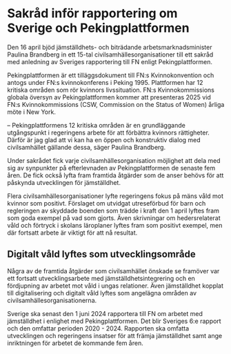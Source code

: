 # Sakråd inför rapportering om Sverige och Pekingplattformen

Den 16 april bjöd jämställdhets\- och biträdande arbetsmarknadsminister Paulina Brandberg in ett 15\-tal civilsamhällesorganisationer till ett sakråd med anledning av Sveriges rapportering till FN enligt Pekingplattformen.


Pekingplattformen är ett tilläggsdokument till FN:s Kvinnokonvention och antogs under FN:s kvinnokonferens i Peking 1995\. Plattformen har 12 kritiska områden som rör kvinnors livssituation. FN:s Kvinnokommissions globala översyn av Pekingplattformen kommer att presenteras 2025 vid FN:s Kvinnokommissions (CSW, Commission on the Status of Women) årliga möte i New York.

– Pekingplattformens 12 kritiska områden är en grundläggande utgångspunkt i regeringens arbete för att förbättra kvinnors rättigheter. Därför är jag glad att vi kan ha en öppen och konstruktiv dialog med civilsamhället gällande dessa, säger Paulina Brandberg.

Under sakrådet fick varje civilsamhällesorganisation möjlighet att dela med sig av synpunkter på efterlevnaden av Pekingplattformen de senaste fem åren. De fick också lyfta fram framtida åtgärder som de anser behövs för att påskynda utvecklingen för jämställdhet.

Flera civilsamhällesorganisationer lyfte regeringens fokus på mäns våld mot kvinnor som positivt. Förslaget om utvidgat utreseförbud för barn och regleringen av skyddade boenden som trädde i kraft den 1 april lyftes fram som goda exempel på vad som gjorts. Även skrivningar om hedersrelaterat våld och förtryck i skolans läroplaner lyftes fram som positivt exempel, men där fortsatt arbete är viktigt för att nå resultat.

## Digitalt våld lyftes som utvecklingsområde

Några av de framtida åtgärder som civilsamhället önskade se framöver var ett fortsatt utvecklingsarbete med jämställdhetsintegrering och en fördjupning av arbetet mot våld i ungas relationer. Även jämställdhet kopplat till digitalisering och digitalt våld lyftes som angelägna områden av civilsamhällesorganisationerna.

Sverige ska senast den 1 juni 2024 rapportera till FN om arbetet med jämställdhet i enlighet med Pekingplattformen. Det blir Sveriges 6:e rapport och den omfattar perioden 2020 \- 2024\. Rapporten ska omfatta utvecklingen och regeringens insatser för att främja jämställdhet samt ange inriktningen för arbetet de kommande fem åren.
